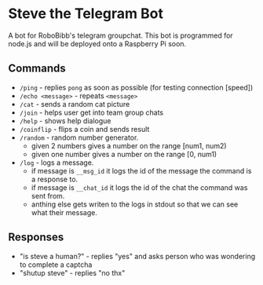 # Steve the Telegram Bot
A bot for RoboBibb's telegram groupchat. This bot is programmed for node.js and will be deployed onto a Raspberry Pi soon.

## Commands 
- `/ping` - replies `pong` as soon as possible (for testing connection [speed])
- `/echo <message>` - repeats `<message>`
- `/cat` - sends a random cat picture
- `/join` - helps user get into team group chats
- `/help` - shows help dialogue
- `/coinflip` - flips a coin and sends result
- `/random` - random number generator. 
  + given 2 numbers gives a number on the range [num1, num2)
  + given one number gives a number on the range [0, num1) 
- `/log` - logs a message.
  + if message is `__msg_id` it logs the id of the message the command is a response to.
  + if message is `__chat_id` it logs the id of the chat the command was sent from.
  + anthing else gets writen to the logs in stdout so that we can see what their message.
## Responses
- "is steve a human?" - replies "yes" and asks person who was wondering to complete a captcha
- "shutup steve" - replies "no thx"
